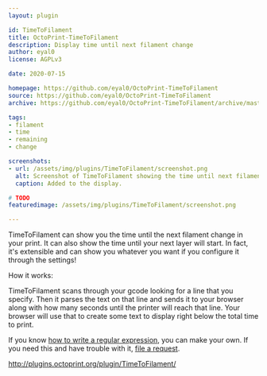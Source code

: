 ```yaml
---
layout: plugin

id: TimeToFilament
title: OctoPrint-TimeToFilament
description: Display time until next filament change
author: eyal0
license: AGPLv3

date: 2020-07-15

homepage: https://github.com/eyal0/OctoPrint-TimeToFilament
source: https://github.com/eyal0/OctoPrint-TimeToFilament
archive: https://github.com/eyal0/OctoPrint-TimeToFilament/archive/master.zip

tags:
- filament
- time
- remaining
- change

screenshots:
- url: /assets/img/plugins/TimeToFilament/screenshot.png
  alt: Screenshot of TimeToFilament showing the time until next filament change and the time until the next layer.
  caption: Added to the display.

# TODO
featuredimage: /assets/img/plugins/TimeToFilament/screenshot.png

---
```


TimeToFilament can show you the time until the next filament change in
your print.  It can also show the time until your next layer will
start.  In fact, it's extensible and can show you whatever you want if
you configure it through the settings!

How it works:

TimeToFilament scans through your gcode looking for a line that you
specify.  Then it parses the text on that line and sends it to your
browser along with how many seconds until the printer will reach that
line.  Your browser will use that to create some text to display right
below the total time to print.

If you know [how to write a regular
expression](https://regexone.com/), you can make your own.  If you
need this and have trouble with it, [file a request](https://github.com/eyal0/OctoPrint-TimeToFilament/issues/new).

http://plugins.octoprint.org/plugin/TimeToFilament/
